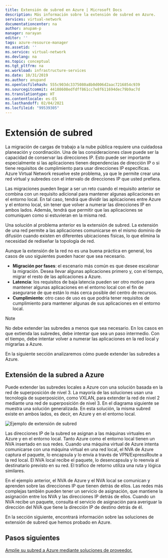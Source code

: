 ```yaml
---
title: Extensión de subred en Azure | Microsoft Docs
description: Más información sobre la extensión de subred en Azure.
services: virtual-network
documentationcenter: na
author: anupam-p
manager: narayan
editor: ''
tags: azure-resource-manager
ms.assetid: ''
ms.service: virtual-network
ms.devlang: na
ms.topic: conceptual
ms.tgt_pltfrm: na
ms.workload: infrastructure-services
ms.date: 10/31/2019
ms.author: anupand
ms.openlocfilehash: 555c903dc3375080a8b0d006d2aac7216854c939
ms.sourcegitcommit: 44188608edfdff861cc7e8f611694dec79b9ac7d
ms.translationtype: HT
ms.contentlocale: es-ES
ms.lasthandoff: 02/04/2021
ms.locfileid: "99539305"
---
```

# <a name="subnet-extension"></a>Extensión de subred
La migración de cargas de trabajo a la nube pública requiere una cuidadosa planeación y coordinación. Una de las consideraciones clave puede ser la capacidad de conservar las direcciones IP. Esto puede ser importante especialmente si las aplicaciones tienen dependencias de dirección IP o si tiene requisitos de cumplimiento para usar direcciones IP específicas. Azure Virtual Network resuelve este problema, ya que le permite crear una red virtual y subredes con el intervalo de direcciones IP que usted prefiera.

Las migraciones pueden llegar a ser un reto cuando el requisito anterior se combina con un requisito adicional para mantener algunas aplicaciones en el entorno local. En tal caso, tendrá que dividir las aplicaciones entre Azure y el entorno local, sin tener que volver a numerar las direcciones IP en ambos lados. Además, tendrá que permitir que las aplicaciones se comuniquen como si estuvieran en la misma red.

Una solución al problema anterior es la extensión de subred. La extensión de una red permite a las aplicaciones comunicarse en el mismo dominio de difusión cuando existen en diferentes ubicaciones físicas, lo que elimina la necesidad de rediseñar la topología de red. 

Aunque la extensión de la red no es una buena práctica en general, los casos de uso siguientes pueden hacer que sea necesario.

- **Migración por fases**: el escenario más común es que desee escalonar la migración. Desea llevar algunas aplicaciones primero y, con el tiempo, migrar el resto de las aplicaciones a Azure.
- **Latencia**: los requisitos de baja latencia pueden ser otro motivo para mantener algunas aplicaciones en el entorno local con el fin de asegurarse de que están lo más cerca posible del centro de recursos.
- **Cumplimiento**: otro caso de uso es que podría tener requisitos de cumplimiento para mantener algunas de sus aplicaciones en el entorno local.
 
> [!NOTE] 
> No debe extender las subredes a menos que sea necesario. En los casos en que extienda las subredes, debe intentar que sea un paso intermedio. Con el tiempo, debe intentar volver a numerar las aplicaciones en la red local y migrarlas a Azure.

En la siguiente sección analizaremos cómo puede extender las subredes a Azure.


## <a name="extend-your-subnet-to-azure"></a>Extensión de la subred a Azure
 Puede extender las subredes locales a Azure con una solución basada en la red de superposición de nivel 3. La mayoría de las soluciones usan una tecnología de superposición, como VXLAN, para extender la red de nivel 2 mediante una red de superposición de nivel 3. En el diagrama siguiente se muestra una solución generalizada. En esta solución, la misma subred existe en ambos lados, es decir, en Azure y en el entorno local. 

![Ejemplo de extensión de subred](./media/subnet-extension/subnet-extension.png)

Las direcciones IP de la subred se asignan a las máquinas virtuales en Azure y en el entorno local. Tanto Azure como el entorno local tienen un NVA insertado en sus redes. Cuando una máquina virtual de Azure intenta comunicarse con una máquina virtual en una red local, el NVA de Azure captura el paquete, lo encapsula y lo envía a través de VPN/ExpressRoute a la red local. El NVA local recibe el paquete, lo desencapsula y lo reenvía al destinatario previsto en su red. El tráfico de retorno utiliza una ruta y lógica similares.

En el ejemplo anterior, el NVA de Azure y el NVA local se comunican y aprenden sobre las direcciones IP que tienen detrás de ellos. Las redes más complejas también pueden tener un servicio de asignación, que mantiene la asignación entre los NVA y las direcciones IP detrás de ellos. Cuando un NVA recibe un paquete, consulta el servicio de asignación para averiguar la dirección del NVA que tiene la dirección IP de destino detrás de él.

En la sección siguiente, encontrará información sobre las soluciones de extensión de subred que hemos probado en Azure.

## <a name="next-steps"></a>Pasos siguientes 
[Amplíe su subred a Azure mediante soluciones de proveedor.](https://github.com/microsoft/Azure-LISP)